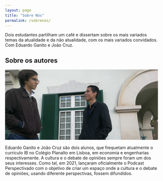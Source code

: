 ```yaml
---
layout: page
title: "Sobre Nós"
permalink: /sobrenos/
---
```


Dois estudantes partilham um café e dissertam sobre os mais variados temas da atualidade e da não atualidade, com os mais variados convidados. Com Eduardo Ganito e João Cruz.

## Sobre os autores

![Alt Text](/assets/IMG_20211230_151520.jpg)

Eduardo Ganito e João Cruz são dois alunos, que frequetam atualmente o currículo IB no Colégio Planalto em Lisboa, em economia e engenharias respectivamente. A cultura e o debate de opiniões sempre foram um dos seus interesses. Como tal, em 2021, lançaram oficialmente o Podcast Perspectivado com o objetivo de criar um espaço onde a cultura e o debate de opiniões, usando diferente perspectivas, fossem difundidos.
